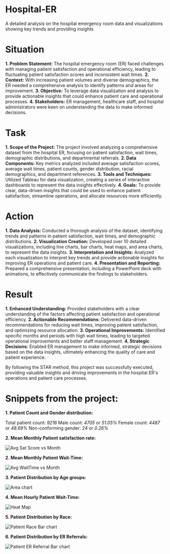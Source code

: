 # Hospital-ER
A detailed analysis on the hospital emergency room data and visualizations showing key trends and providing insights


# Situation

**1. Problem Statement:** The hospital emergency room (ER) faced challenges with managing patient satisfaction and operational efficiency, leading to fluctuating patient satisfaction scores and inconsistent wait times.
**2. Context:** With increasing patient volumes and diverse demographics, the ER needed a comprehensive analysis to identify patterns and areas for improvement.
**3. Objective:** To leverage data visualization and analysis to provide actionable insights that could enhance patient care and operational processes.
**4. Stakeholders:** ER management, healthcare staff, and hospital administrators were keen on understanding the data to make informed decisions.

# Task

**1. Scope of the Project:** The project involved analyzing a comprehensive dataset from the hospital ER, focusing on patient satisfaction, wait times, demographic distributions, and departmental referrals.
**2. Data Components:** Key metrics analyzed included average satisfaction scores, average wait times, patient counts, gender distribution, racial demographics, and department references.
**3. Tools and Techniques:** Utilized Tableau for data visualization, creating a series of interactive dashboards to represent the data insights effectively.
**4. Goals:** To provide clear, data-driven insights that could be used to enhance patient satisfaction, streamline operations, and allocate resources more efficiently.

# Action

**1. Data Analysis:** Conducted a thorough analysis of the dataset, identifying trends and patterns in patient satisfaction, wait times, and demographic distributions.
**2. Visualization Creation:** Developed over 10 detailed visualizations, including line charts, bar charts, heat maps, and area charts, to represent the data insights.
**3. Interpretation and Insights:** Analyzed each visualization to interpret key trends and provide actionable insights for improving ER operations and patient care.
**4. Presentation and Reporting:** Prepared a comprehensive presentation, including a PowerPoint deck with animations, to effectively communicate the findings to stakeholders.

# Result

**1. Enhanced Understanding:** Provided stakeholders with a clear understanding of the factors affecting patient satisfaction and operational efficiency.
**2. Actionable Recommendations:** Delivered data-driven recommendations for reducing wait times, improving patient satisfaction, and optimizing resource allocation.
**3. Operational Improvements:** Identified specific months and periods with high wait times, leading to targeted operational improvements and better staff management.
**4. Strategic Decisions:** Enabled ER management to make informed, strategic decisions based on the data insights, ultimately enhancing the quality of care and patient experience.


By following the STAR method, this project was successfully executed, providing valuable insights and driving improvements in the hospital ER's operations and patient care processes.


# Snippets from the project:

**1. Patient Count and Gender distribution:**

Total patient count: *9216*
Male count: *4705* or *51.05%*
Female count: *4487* or *48.69%*
Non-conforming gender: *24* or *0.26%*


**2. Mean Monthly Patient satisfaction rate:**

![Avg Sat Score vs Month](https://github.com/JoysonPrince/Hospital-ER/assets/137388224/95b4bebe-c44d-4201-9317-0f302501dae0)





**2. Mean Monthly Patient Wait-Time:**

![Avg WaitTime vs Month](https://github.com/JoysonPrince/Hospital-ER/assets/137388224/17ce933d-857b-4579-801b-d210069f489c)





**3. Patient Distribution by Age groups:**

![Area chart](https://github.com/JoysonPrince/Hospital-ER/assets/137388224/6eb9c75a-3887-4e6b-bd48-a47833aa22b8)





**4. Mean Hourly Patient Wait-Time:**

![Heat Map](https://github.com/JoysonPrince/Hospital-ER/assets/137388224/372f416c-c6cd-49cf-a44e-55d88d721dc9)





**5. Patient Distribution by Race:**

![Patient Race Bar chart](https://github.com/JoysonPrince/Hospital-ER/assets/137388224/45cf0a65-6610-453e-bc8f-727ea02f7614)





**6. Patient Distribution by ER Referrals:**

![Patient ER Referral Bar chart](https://github.com/JoysonPrince/Hospital-ER/assets/137388224/396ad0c9-d37a-43dc-a21a-b7f78e106078)


